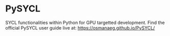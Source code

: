 # PySYCL
SYCL functionalities within Python for GPU targetted development.
Find the official PySYCL user guide live at: 
https://osmanaeg.github.io/PySYCL/
